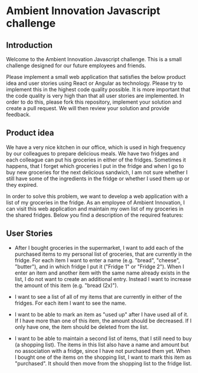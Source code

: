 # Ambient Innovation Javascript challenge

## Introduction

Welcome to the Ambient Innovation Javascript challenge. This is a small challenge designed for our future employees and 
friends. 

Please implement a small web application that satisfies the below product idea and user stories using React or Angular 
as technology. Please try to implement this in the highest code quality possible. It is more important that the code
quality is very high than that all user stories are implemented. 
In order to do this, please fork this repository, implement your solution and create a pull request. We will then review
your solution and provide feedback.

## Product idea

We have a very nice kitchen in our office, which is used in high frequency by our colleagues to prepare delicious 
meals. We have two fridges and each colleague can put his groceries in either of the fridges. Sometimes it happens,
that I forget which groceries I put in the fridge and when I go to buy new groceries for the next delicious sandwich, 
I am not sure whether I still have some of the ingredients in the fridge or whether I used them up or they expired. 

In order to solve this problem, we want to develop a web application with a list of my groceries in the fridge. 
As an employee of Ambient Innovation, I can visit this web application and maintain my own list of my groceries in the
shared fridges. Below you find a description of the required features: 

## User Stories

- After I bought groceries in the supermarket, I want to add each of the purchased items to my personal list of 
groceries, that are currently in the fridge. For each item I want to enter a name (e.g. "bread", "cheese", "butter"),
and in which fridge I put it ("Fridge 1" or "Fridge 2"). When I enter an item and another item with the same name already exists in the list, I do not want to create an additional entry. Instead I want to increase the amount of this item (e.g. "bread (2x)").

- I want to see a list of all of my items that are currently in either of the fridges. For each item I want to see the 
name.

- I want to be able to mark an item as "used up" after I have used all of it. If I have more than one of this item, 
the amount should be decreased. If I only have one, the item should be deleted from the list. 

- I want to be able to maintain a second list of items, that I still need to buy (a shopping list). The items in this
list also have a name and amount but no association with a fridge, since I have not purchased them yet. When I 
bought one of the items on the shopping list, I want to mark this item as "purchased". It should then move from the 
shopping list to the fridge list.
